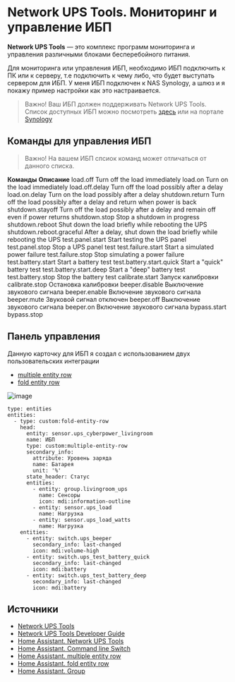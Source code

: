 # Network UPS Tools. Мониторинг и управление ИБП

**Network UPS Tools** — это комплекс программ мониторинга и управления различными блоками бесперебойного питания.

Для мониторинга или управления ИБП, необходимо ИБП подключить к ПК или к серверу, т.е подключить к чему либо, что будет выступать сервером для ИБП. У меня ИБП подключен к NAS Synology, а шлюз  и я покажу пример настройки как это настраивается.

> Важно! Ваш ИБП должен поддерживать Network UPS Tools. Список доступных ИБП можно посмотреть [здесь](https://networkupstools.org/stable-hcl.html) или на портале [Synology](https://www.synology.com/ru-ru/compatibility?search_by=category&category=upses&p=1&change_log_p=1)


## Команды для управления ИБП
> Важно! На вашем ИБП спсиок команд может отличаться от данного списка.

**Команды**                               **Описание**
load.off                        Turn off the load immediately
load.on                         Turn on the load immediately
load.off.delay                  Turn off the load possibly after a delay
load.on.delay                   Turn on the load possibly after a delay
shutdown.return                 Turn off the load possibly after a delay and return when power is back
shutdown.stayoff                Turn off the load possibly after a delay and remain off even if power returns
shutdown.stop                   Stop a shutdown in progress
shutdown.reboot                 Shut down the load briefly while rebooting the UPS
shutdown.reboot.graceful        After a delay, shut down the load briefly while rebooting the UPS
test.panel.start                Start testing the UPS panel
test.panel.stop                 Stop a UPS panel test
test.failure.start              Start a simulated power failure
test.failure.stop               Stop simulating a power failure
test.battery.start              Start a battery test
test.battery.start.quick        Start a "quick" battery test
test.battery.start.deep         Start a "deep" battery test
test.battery.stop               Stop the battery test
calibrate.start                 Запуск калибровки
calibrate.stop                  Остановка калибровки
beeper.disable                  Выключение звукового сигнала
beeper.enable                   Включение звукового сигнала
beeper.mute                     Звуковой сигнал отключен
beeper.off                      Выключение звукового сигнала
beeper.on                       Включение звукового сигнала
bypass.start
bypass.stop




## Панель управления
Данную карточку для ИБП я создал с использованием двух пользовательских интеграции
* [multiple entity row](https://github.com/benct/lovelace-multiple-entity-row)
* [fold entity row](https://github.com/thomasloven/lovelace-fold-entity-row)


![image](https://user-images.githubusercontent.com/64090632/143938920-71b7df88-6f34-46a8-b82b-7cf7966b98ae.png)

```
type: entities
entities:
  - type: custom:fold-entity-row
    head:
      entity: sensor.ups_cyberpower_livingroom
      name: ИБП
      type: custom:multiple-entity-row
      secondary_info:
        attribute: Уровень заряда
        name: Батарея
        unit: '%'
      state_header: Статус
      entities:
        - entity: group.livingroom_ups
          name: Сенсоры
          icon: mdi:information-outline
        - entity: sensor.ups_load
          name: Нагрузка
        - entity: sensor.ups_load_watts
          name: Нагрузка
    entities:
      - entity: switch.ups_beeper
        secondary_info: last-changed
        icon: mdi:volume-high
      - entity: switch.ups_test_battery_quick
        secondary_info: last-changed
        icon: mdi:battery
      - entity: switch.ups_test_battery_deep
        secondary_info: last-changed
        icon: mdi:battery

```




## Источники
* [Network UPS Tools](https://networkupstools.org)
* [Network UPS Tools Developer Guide](https://networkupstools.org/docs/developer-guide.chunked/index.html)
* [Home Assistant. Network UPS Tools](https://www.home-assistant.io/integrations/nut/)
* [Home Assistant. Command line Switch](https://www.home-assistant.io/integrations/switch.command_line/)
* [Home Assistant. multiple entity row](https://github.com/benct/lovelace-multiple-entity-row)
* [Home Assistant. fold entity row](https://github.com/thomasloven/lovelace-fold-entity-row)
* [Home Assistant. Group](https://www.home-assistant.io/integrations/group/)
